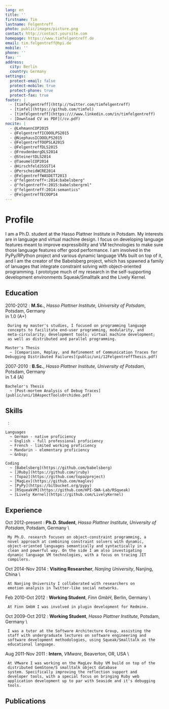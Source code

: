 ```yaml
---
lang: en
title: ''
firstname: Tim
lastname: Felgentreff
photo: public/images/picture.png
contact: http://contact.yoursite.com
homepage: https://www.timfelgentreff.de
email: tim.felgentreff@hpi.de
mobile: ''
phone: ''
fax: ''
address:
  city: Berlin 
  country: Germany
settings:
  protect-email: false
  protect-mobile: true
  protect-phone: true
  protect-fax: true
footer: |
  - [timfelgentreff](http://twitter.com/timfelgentreff)
  - [timfel](https://github.com/timfel)
  - [timfelgentreff](https:////www.linkedin.com/in/timfelgentreff)
  - [Download CV as PDF](/cv.pdf)
nocite: |
  - @LehmannCOP2015
  - @FelgentreffICOOOLPS2015
  - @NiephausICOOOLPS2015
  - @FelgentreffOOPSLA2015
  - @FelgentreffDLS2015
  - @FreudenbergDLS2014
  - @SteinertDLS2014
  - @TaeumelCOP2014
  - @HirschfeldJSSST14
  - @PerscheidWCRE2014
  - @FelgentreffWASDETT2013
  - @"felgentreff+:2014:babelsberg"
  - @"felgentreff+:2015:babelsbergrml"
  - @"felgentreff:2014:semantics"
  - @FelgentreffECOOP14
---
```

  
Profile
=======

I am a Ph.D. student at the Hasso Plattner Institute in Potsdam. My
interests are in language and virtual machine design. I focus on
developing language features meant to improve expressibility and VM
technologies to make sure those language features offer good
performance. I am involved in the PyPy/RPython project and various
dynamic language VMs built on top of it, and I am the creator of the
Babelsberg project, which has spawned a family of lanuages that
integrate constraint solving with object-oriented programming. I
prototype much of my research in the self-supporting development
environments Squeak/Smalltalk and the Lively Kernel.

Education
---------

2010-2012
:    **M.Sc.**, *Hasso Plattner Institute, University of Potsdam*, Potsdam, Germany \
     in 1.0 (A+)

     During my master's studies, I focused on programming language
     concepts to facilitate end-user programming, modularity, and
     meta-circularity; development tools; virtual machine development;
     as well as distributed and parallel programming.

    Master's Thesis
      ~ [Comparison, Replay, and Refinement of Communication Traces for Debugging Distributed Failures](public/uni/12FelgentreffThesis.pdf)

2007-2010
:    **B.Sc.**, *Hasso Plattner Institute, University of Potsdam*, Potsdam, Germany \
     in 1.4 (A)

    Bachelor's Thesis
      ~ [Post-mortem Analysis of Debug Traces](public/uni/10AspectToolsOrchideo.pdf)


Skills
------

&nbsp;
:    

    Languages
	  ~ German - native proficiency
	  ~ English - full professional proficiency
	  ~ French - limited working proficiency
	  ~ Mandarin - elementary proficiency
	  ~ &nbsp;

    Coding
	  ~ [Babelsberg](https://github.com/babelsberg)
	  ~ [JRuby](https://github.com/jruby)
	  ~ [Topaz](https://github.com/topazproject)
	  ~ [MagLev](https://github.com/maglev)
	  ~ [PyPy](https://bitbucket.org/pypy)
	  ~ [RSqueakVM](https://github.com/HPI-SWA-Lab/RSqueak)
	  ~ [Lively Kernel](https://github.com/LivelyKernel)

Experience
----------

Oct 2012-present
:    **Ph.D. Student**, *Hasso Plattner Institute, University of Potsdam*, Potsdam, Germany \

     My Ph.D. research focuses on object-constraint programming, a
     novel approach at combining constraint solvers with dynamic,
     object-oriented languages semantically and syntactically in a
     clean and powerful way. On the side I am also investigating
     dynamic language VM technologies, with a focus on tracing JIT
     compilers.


Oct 2014-Nov 2014
:    **Visiting Researcher**, *Nanjing University*, Nanjing, China \

     At Nanjing University I collaborated with researchers on
     emotion analysis in Twitter-like social networks.


Feb 2010-Oct 2012
:    **Working Student**, *Finn GmbH*, Berlin, Germany \

     At Finn GmbH I was involved in plugin development for Redmine.


Oct 2009-Oct 2012
:    **Working Student**, *Hasso Plattner Institute*, Potsdam, Germany \

     I was a tutor at the Software Architecture Group, assisting the
     staff with undergraduate lectures on software engineering and
     software development methodologies, using Squeak/Smalltalk as the
     educational language.


Aug 2011-Nov 2011
:    **Intern**, *VMware*, Beaverton, OR, USA \

     At VMware I was working on the MagLev Ruby VM build on top of the
     distributed GemStone/S smalltalk object database
     system. Specifically improving the reflection support and
     developer tools, with a special focus on bringing Ruby web
     application development up to par with Seaside and it's debugging
     tools.



Publications
------------
&nbsp;
